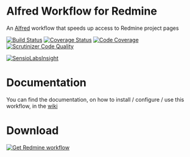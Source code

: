 Alfred Workflow for Redmine
===========================
An [Alfred](http://alfredapp.com) workflow that speeds up access to Redmine project pages

[![Build Status](https://travis-ci.org/GMaissa/redmine-alfredworkflow.svg)](https://travis-ci.org/GMaissa/redmine-alfredworkflow)
[![Coverage Status](https://img.shields.io/coveralls/GMaissa/redmine-alfredworkflow.svg)](https://coveralls.io/r/GMaissa/redmine-alfredworkflow?branch=develop)
[![Code Coverage](https://scrutinizer-ci.com/g/GMaissa/redmine-alfredworkflow/badges/coverage.png?b=master)](https://scrutinizer-ci.com/g/GMaissa/redmine-alfredworkflow/?branch=develop)
[![Scrutinizer Code Quality](https://scrutinizer-ci.com/g/GMaissa/redmine-alfredworkflow/badges/quality-score.png)](https://scrutinizer-ci.com/g/GMaissa/redmine-alfredworkflow/?branch=develop)

[![SensioLabsInsight](https://insight.sensiolabs.com/projects/7de26d83-26e8-475b-9eaa-dcab53df8ec0/small.png)](https://insight.sensiolabs.com/projects/7de26d83-26e8-475b-9eaa-dcab53df8ec0)

# Documentation
You can find the documentation, on how to install / configure / use this workflow, in the [wiki](https://github.com/GMaissa/redmine-alfredworkflow/wiki)

# Download
[![Get Redmine workflow](https://raw.github.com/hzlzh/AlfredWorkflow.com/master/index/css/images/downlaod-btn.png)](https://github.com/GMaissa/redmine-alfredworkflow/raw/master/Redmine.alfredworkflow)

